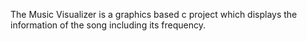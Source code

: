 The Music Visualizer is a graphics based c project which displays the information of the song including its frequency.
